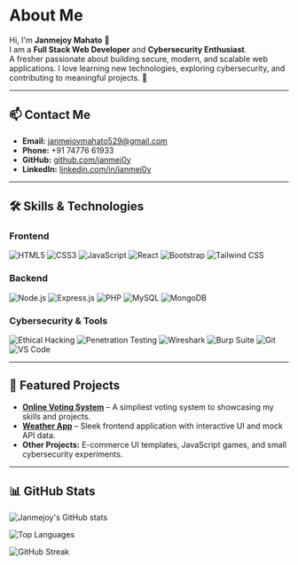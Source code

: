 # About Me

Hi, I'm **Janmejoy Mahato** 👋   
I am a **Full Stack Web Developer** and **Cybersecurity Enthusiast**.  
A fresher passionate about building secure, modern, and scalable web applications. I love learning new technologies, exploring cybersecurity, and contributing to meaningful projects. 🚀  

---

## 📫 Contact Me
- **Email:**  [janmejoymahato529@gmail.com](mailto:janmejoymahato529@gmail.com)  
- **Phone:** +91 74776 61933  
- **GitHub:** [github.com/janmej0y](https://github.com/janmej0y)  
- **LinkedIn:** [linkedin.com/in/janmej0y](https://www.linkedin.com/in/janmej0y)  

---

## 🛠️ Skills & Technologies

### Frontend
![HTML5](https://img.shields.io/badge/HTML5-E34F26?style=for-the-badge&logo=html5&logoColor=white) 
![CSS3](https://img.shields.io/badge/CSS3-1572B6?style=for-the-badge&logo=css3&logoColor=white) 
![JavaScript](https://img.shields.io/badge/JavaScript-F7DF1E?style=for-the-badge&logo=javascript&logoColor=black) 
![React](https://img.shields.io/badge/React-61DAFB?style=for-the-badge&logo=react&logoColor=black) 
![Bootstrap](https://img.shields.io/badge/Bootstrap-7952B3?style=for-the-badge&logo=bootstrap&logoColor=white) 
![Tailwind CSS](https://img.shields.io/badge/Tailwind_CSS-06B6D4?style=for-the-badge&logo=tailwind-css&logoColor=white)

### Backend
![Node.js](https://img.shields.io/badge/Node.js-339933?style=for-the-badge&logo=node.js&logoColor=white) 
![Express.js](https://img.shields.io/badge/Express.js-000000?style=for-the-badge&logo=express&logoColor=white) 
![PHP](https://img.shields.io/badge/PHP-777BB4?style=for-the-badge&logo=php&logoColor=white) 
![MySQL](https://img.shields.io/badge/MySQL-4479A1?style=for-the-badge&logo=mysql&logoColor=white) 
![MongoDB](https://img.shields.io/badge/MongoDB-47A248?style=for-the-badge&logo=mongodb&logoColor=white)

### Cybersecurity & Tools
![Ethical Hacking](https://img.shields.io/badge/Ethical_Hacking-FF6F61?style=for-the-badge&logo=hackthebox&logoColor=white) 
![Penetration Testing](https://img.shields.io/badge/PenTesting-008080?style=for-the-badge&logo=owasp&logoColor=white) 
![Wireshark](https://img.shields.io/badge/Wireshark-1DA1F2?style=for-the-badge&logo=wireshark&logoColor=white) 
![Burp Suite](https://img.shields.io/badge/Burp_Suite-FF6600?style=for-the-badge&logo=burpsuite&logoColor=white) 
![Git](https://img.shields.io/badge/Git-F05032?style=for-the-badge&logo=git&logoColor=white) 
![VS Code](https://img.shields.io/badge/VS_Code-007ACC?style=for-the-badge&logo=visual-studio-code&logoColor=white)


---

## 🌟 Featured Projects

- **[Online Voting System](https://github.com/janmej0y/Online-Voting-System)** – A simpliest voting system to showcasing my skills and projects.  
- **[Weather App](https://github.com/janmej0y/Weather-App)** – Sleek frontend application with interactive UI and mock API data.  
- **Other Projects:** E-commerce UI templates, JavaScript games, and small cybersecurity experiments.  

---

## 📊 GitHub Stats

![Janmejoy's GitHub stats](https://github-readme-stats.vercel.app/api?username=janmej0y&show_icons=true&theme=tokyonight&count_private=true)  

![Top Languages](https://github-readme-stats.vercel.app/api/top-langs/?username=janmej0y&layout=compact&theme=tokyonight)  

![GitHub Streak](https://github-readme-streak-stats.herokuapp.com/?user=janmej0y&theme=tokyonight)
